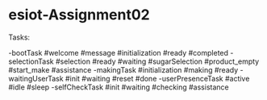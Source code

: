 # esiot-Assignment02

Tasks:

-bootTask
   #welcome
   #message
   #initialization
   #ready
   #completed
-selectionTask
   #selection
   #ready
   #waiting
   #sugarSelection
   #product_empty
   #start_make
   #assistance
-makingTask
   #initialization
   #making
   #ready
-waitingUserTask
   #init
   #waiting
   #reset
   #done
-userPresenceTask
   #active
   #idle
   #sleep
-selfCheckTask
   #init
   #waiting
   #checking
   #assistance
